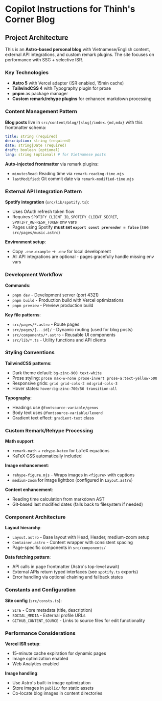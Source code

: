 # Copilot Instructions for Thinh's Corner Blog

## Project Architecture

This is an **Astro-based personal blog** with Vietnamese/English content, external API integrations, and custom remark plugins. The site focuses on performance with SSG + selective ISR.

### Key Technologies

- **Astro 5** with Vercel adapter (ISR enabled, 15min cache)
- **TailwindCSS 4** with Typography plugin for prose
- **pnpm** as package manager
- **Custom remark/rehype plugins** for enhanced markdown processing

### Content Management Pattern

**Blog posts** live in `src/content/blog/[slug]/index.{md,mdx}` with this frontmatter schema:

```yaml
title: string (required)
description: string (required)
date: string|Date (required)
draft: boolean (optional)
lang: string (optional) # for Vietnamese posts
```

**Auto-injected frontmatter** via remark plugins:

- `minutesRead`: Reading time via `remark-reading-time.mjs`
- `lastModified`: Git commit date via `remark-modified-time.mjs`

### External API Integration Pattern

**Spotify integration** (`src/lib/spotify.ts`):

- Uses OAuth refresh token flow
- Requires `SPOTIFY_CLIENT_ID`, `SPOTIFY_CLIENT_SECRET`, `SPOTIFY_REFRESH_TOKEN` env vars
- Pages using Spotify **must set `export const prerender = false`** (see `src/pages/music.astro`)

**Environment setup**:

- Copy `.env.example` → `.env` for local development
- All API integrations are optional - pages gracefully handle missing env vars

### Development Workflow

**Commands**:

- `pnpm dev` - Development server (port 4321)
- `pnpm build` - Production build with Vercel optimizations
- `pnpm preview` - Preview production build

**Key file patterns**:

- `src/pages/*.astro` - Route pages
- `src/pages/[...id]/` - Dynamic routing (used for blog posts)
- `src/components/*.astro` - Reusable UI components
- `src/lib/*.ts` - Utility functions and API clients

### Styling Conventions

**TailwindCSS patterns**:

- Dark theme default: `bg-zinc-900 text-white`
- Prose styling: `prose max-w-none prose-invert prose-a:text-yellow-500`
- Responsive grids: `grid grid-cols-2 md:grid-cols-3`
- Hover states: `hover:bg-zinc-700/50 transition-all`

**Typography**:

- Headings use `@fontsource-variable/genos`
- Body text uses `@fontsource-variable/lexend`
- Gradient text effect: `gradient-text` class

### Custom Remark/Rehype Processing

**Math support**:

- `remark-math` + `rehype-katex` for LaTeX equations
- KaTeX CSS automatically included

**Image enhancement**:

- `rehype-figure.mjs` - Wraps images in `<figure>` with captions
- `medium-zoom` for image lightbox (configured in `Layout.astro`)

**Content enhancement**:

- Reading time calculation from markdown AST
- Git-based last modified dates (falls back to filesystem if needed)

### Component Architecture

**Layout hierarchy**:

- `Layout.astro` - Base layout with Head, Header, medium-zoom setup
- `Container.astro` - Content wrapper with consistent spacing
- Page-specific components in `src/components/`

**Data fetching pattern**:

- API calls in page frontmatter (Astro's top-level await)
- External APIs return typed interfaces (see `spotify.ts` exports)
- Error handling via optional chaining and fallback states

### Constants and Configuration

**Site config** (`src/consts.ts`):

- `SITE` - Core metadata (title, description)
- `SOCIAL_MEDIA` - External profile URLs
- `GITHUB_CONTENT_SOURCE` - Links to source files for edit functionality

### Performance Considerations

**Vercel ISR setup**:

- 15-minute cache expiration for dynamic pages
- Image optimization enabled
- Web Analytics enabled

**Image handling**:

- Use Astro's built-in image optimization
- Store images in `public/` for static assets
- Co-locate blog images in content directories
